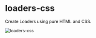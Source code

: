 # loaders-css
Create Loaders using pure HTML and CSS.

![loaders-css](https://user-images.githubusercontent.com/65213787/143546423-059e6e38-b0df-4f13-8f53-9108d412214a.gif)

